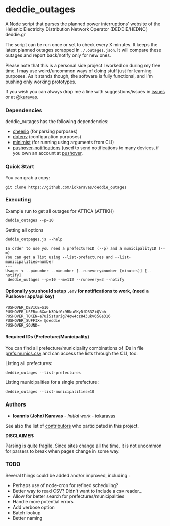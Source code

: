 # deddie_outages

A [Node](http://nodejs.org/) script that parses the planned power interruptions' website of the Hellenic Electricity Distribution Network Operator (DEDDIE/HEDNO) deddie.gr

The script can be run once or set to check every X minutes. It keeps the latest planned outages scrapped in `./.outages.json`.
It will compare these outages and report back/notify only for new ones. 

Please note that this is a personal side project I worked on during my free time. I may use weird/uncommon ways of doing stuff just for learning purposes.
As it stands though, the software is fully functional, and I'm pushing only working prototypes.

If you wish you can always drop me a line with suggestions/issues in [issues](https://github.com/iokaravas/insomniac/issues) or at [@karavas](https://twitter.com/karavas).

### Dependencies

deddie_outages has the following dependencies:

- [cheerio](https://www.npmjs.com/package/cheerio) (for parsing purposes)
- [dotenv](https://www.npmjs.com/package/dotenv) (configuration purposes)
- [minimist](https://www.npmjs.com/package/minimist) (for running using arguments from CLI)
- [pushover-notifications](https://www.npmjs.com/package/pushover-notifications) (used to send notifications to many devices, if you own an account at [pushover](https://pushover.net/).

### Quick Start

You can grab a copy:


    git clone https://github.com/iokaravas/deddie_outages

### Executing

Example run to get all outages for ATTICA (ΑΤΤΙΚΗ)

    deddie_outages --p=10
    
Getting all options
    
    deddie_outpages.js --help
    
    In order to use you need a prefectureID (--p) and a municipalityID (--m)
    You can get a list using --list-prefectures and --list-municipalities=number
    ---
    Usage: < --p=number --m=number [--runevery=number (minutes)] [--notify]
     deddie_outages --p=10 --m=112 --runevery=3 --notify


#### Optionally you should setup `.env` for notifications to work, (need a Pushover app/api key)
    PUSHOVER_DEVICE=S10
    PUSHOVER_USER=u6Xwnb3DAfGx9BNuGKyDfD33ZiQVbh
    PUSHOVER_TOKEN=a7ui5sturig74qw4cz843ukv658e316
    PUSHOVER_SUFFIX= @deddie
    PUSHOVER_SOUND=

#### Required IDs (Prefecture/Municipality)
You can find all prefecture/municipality combinations of IDs in file [prefs.munics.csv](prefs.munics.csv)
and can access the lists through the CLI, too:

Listing all prefectures:

    deddie_outages --list-prefectures

Listing municipalities for a single prefecture:

    deddie_outages --list-municipalities=10
    
### Authors

* **Ioannis (John) Karavas** - *Initial work* - [iokaravas](https://github.com/iokaravas)

See also the list of [contributors](https://github.com/insomniac/contributors) who participated in this project.

****DISCLAIMER:****

Parsing is quite fragile. Since sites change all the time, it is not uncommon for parsers to break when pages change in some way.

### TODO
Several things could be added and/or improved, including :

* Perhaps use of node-cron for refined scheduling?
* Better way to read CSV? Didn't want to include a csv reader...
* Allow for better search for prefectures/municipalities
* Handle more potential errors
* Add verbose option
* Batch lookup
* Better naming
